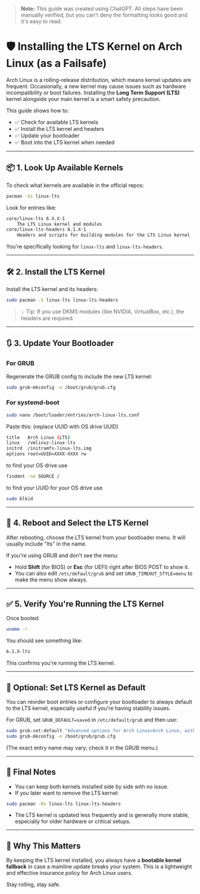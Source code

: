 > **Note:** This guide was created using ChatGPT. All steps have been manually verified, but you can't deny the formatting looks good and it's easy to read.

# 🛡️ Installing the LTS Kernel on Arch Linux (as a Failsafe)

Arch Linux is a rolling-release distribution, which means kernel updates are frequent. Occasionally, a new kernel may cause issues such as hardware incompatibility or boot failures. Installing the **Long Term Support (LTS)** kernel alongside your main kernel is a smart safety precaution.

This guide shows how to:

- ✅ Check for available LTS kernels  
- ✅ Install the LTS kernel and headers  
- ✅ Update your bootloader  
- ✅ Boot into the LTS kernel when needed  

---

## 📦 1. Look Up Available Kernels

To check what kernels are available in the official repos:

```bash
pacman -Ss linux-lts
```

Look for entries like:

```bash
core/linux-lts 6.X.X-1
    The LTS Linux kernel and modules
core/linux-lts-headers 6.1.X-1
    Headers and scripts for building modules for the LTS Linux kernel
```

You're specifically looking for `linux-lts` and `linux-lts-headers`.

---

## 🛠️ 2. Install the LTS Kernel

Install the LTS kernel and its headers:

```bash
sudo pacman -S linux-lts linux-lts-headers
```

> 💡 Tip: If you use DKMS modules (like NVIDIA, VirtualBox, etc.), the headers are required.

---

## 🔃 3. Update Your Bootloader

### For GRUB

Regenerate the GRUB config to include the new LTS kernel:

```bash
sudo grub-mkconfig -o /boot/grub/grub.cfg
```

### For systemd-boot

```bash
sudo nano /boot/loader/entries/arch-linux-lts.conf
```

Paste this: (replace UUID with OS drive UUID)

```bash
title   Arch Linux (LTS)
linux   /vmlinuz-linux-lts
initrd  /initramfs-linux-lts.img
options root=UUID=XXXX-XXXX rw
```

to find your OS drive use
```bash
findmnt -no SOURCE /
```

to find your UUID for your OS drive use
```bash
sudo blkid
```

---

## 🔁 4. Reboot and Select the LTS Kernel

After rebooting, choose the LTS kernel from your bootloader menu. It will usually include "lts" in the name.

If you're using GRUB and don't see the menu:

- Hold **Shift** (for BIOS) or **Esc** (for UEFI) right after BIOS POST to show it.
- You can also edit `/etc/default/grub` and set `GRUB_TIMEOUT_STYLE=menu` to make the menu show always.

---

## ✅ 5. Verify You're Running the LTS Kernel

Once booted:

```bash
uname -r
```

You should see something like:

```bash
6.1.X-lts
```

This confirms you're running the LTS kernel.

---

## 🧼 Optional: Set LTS Kernel as Default

You can reorder boot entries or configure your bootloader to always default to the LTS kernel, especially useful if you're having stability issues.

For GRUB, set `GRUB_DEFAULT=saved` in `/etc/default/grub` and then use:

```bash
sudo grub-set-default "Advanced options for Arch Linux>Arch Linux, with Linux lts"
sudo grub-mkconfig -o /boot/grub/grub.cfg
```

(The exact entry name may vary; check it in the GRUB menu.)

---

## 📝 Final Notes

- You can keep both kernels installed side by side with no issue.
- If you later want to remove the LTS kernel:

```bash
sudo pacman -Rs linux-lts linux-lts-headers
```

- The LTS kernel is updated less frequently and is generally more stable, especially for older hardware or critical setups.

---

## 🔐 Why This Matters

By keeping the LTS kernel installed, you always have a **bootable kernel fallback** in case a mainline update breaks your system. This is a lightweight and effective insurance policy for Arch Linux users.

Stay rolling, stay safe.
